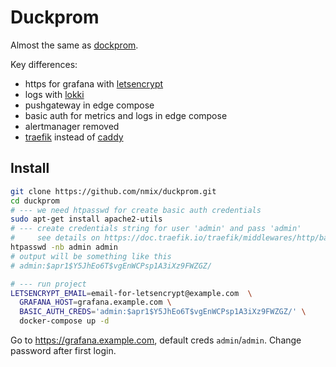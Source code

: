 # Duckprom

Almost the same as [dockprom](https://github.com/stefanprodan/dockprom).

Key differences:
* https for grafana with [letsencrypt](https://letsencrypt.org/)
* logs with [lokki](https://grafana.com/oss/loki/)
* pushgateway in edge compose
* basic auth for metrics and logs in edge compose
* alertmanager removed
* [traefik](https://doc.traefik.io/traefik/) instead of [caddy](https://caddyserver.com/)

## Install

```bash
git clone https://github.com/nmix/duckprom.git
cd duckprom
# --- we need htpasswd for create basic auth credentials
sudo apt-get install apache2-utils
# --- create credentials string for user 'admin' and pass 'admin'
#     see details on https://doc.traefik.io/traefik/middlewares/http/basicauth/#configuration-examples
htpasswd -nb admin admin
# output will be something like this
# admin:$apr1$Y5JhEo6T$vgEnWCPsp1A3iXz9FWZGZ/

# --- run project
LETSENCRYPT_EMAIL=email-for-letsencrypt@example.com  \
  GRAFANA_HOST=grafana.example.com \
  BASIC_AUTH_CREDS='admin:$apr1$Y5JhEo6T$vgEnWCPsp1A3iXz9FWZGZ/' \
  docker-compose up -d
```

Go to https://grafana.example.com, default creds `admin`/`admin`. Change password after first login.
